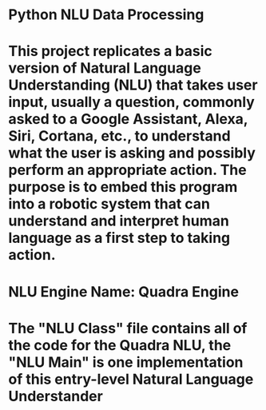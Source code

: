# Python NLU Data Processing

# This project replicates a basic version of Natural Language Understanding (NLU) that takes user input, usually a question, commonly asked to a Google Assistant, Alexa, Siri, Cortana, etc., to understand what the user is asking and possibly perform an appropriate action. The purpose is to embed this program into a robotic system that can understand and interpret human language as a first step to taking action. 

# NLU Engine Name: Quadra Engine

# The "NLU Class" file contains all of the code for the Quadra NLU, the "NLU Main" is one implementation of this entry-level Natural Language Understander
